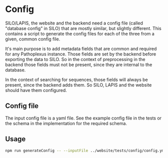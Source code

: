 # Config

SILO/LAPIS, the website and the backend need a config file (called "database config" in SILO) that are mostly similar,
but slightly different.
This contains a script to generate the config files for each of the three from a given, common config file.

It's main purpose is to add metadata fields that are common and required for any Pathoplexus instance.
Those fields are set by the backend before exporting the data to SILO.
So in the context of preprocessing in the backend those fields must not be present,
since they are internal to the database.

In the context of searching for sequences, those fields will always be present, since the backend adds them.
So SILO, LAPIS and the website should have them configured.

## Config file

The input config file is a yaml file. See the example config file in the tests
or the schema in the implementation for the required schema.

## Usage

```bash
npm run generateConfig -- --inputFile ../website/tests/config/config.yml --outputDir ../website/tests/config
```
